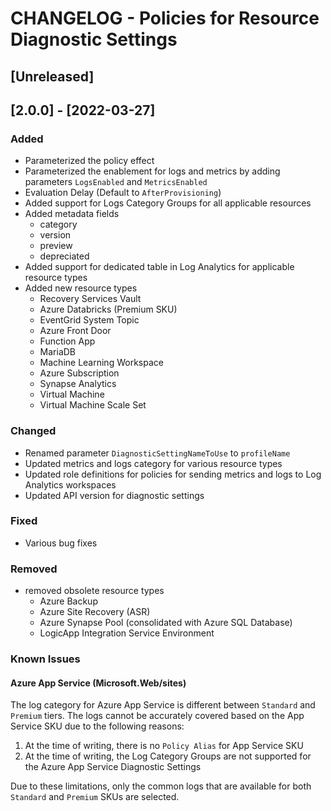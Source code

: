 
# CHANGELOG - Policies for Resource Diagnostic Settings

## [Unreleased]

<!-- Add your changes in here -->

## [2.0.0] - [2022-03-27]

### Added

- Parameterized the policy effect
- Parameterized the enablement for logs and metrics by adding parameters `LogsEnabled` and `MetricsEnabled`
- Evaluation Delay (Default to `AfterProvisioning`)
- Added support for Logs Category Groups for all applicable resources
- Added metadata fields
  - category
  - version
  - preview
  - depreciated
- Added support for dedicated table in Log Analytics for applicable resource types
- Added new resource types
  - Recovery Services Vault
  - Azure Databricks (Premium SKU)
  - EventGrid System Topic
  - Azure Front Door
  - Function App
  - MariaDB
  - Machine Learning Workspace
  - Azure Subscription
  - Synapse Analytics
  - Virtual Machine
  - Virtual Machine Scale Set

### Changed

- Renamed parameter `DiagnosticSettingNameToUse` to `profileName`
- Updated metrics and logs category for various resource types
- Updated role definitions for policies for sending metrics and logs to Log Analytics workspaces
- Updated API version for diagnostic settings

### Fixed

- Various bug fixes

### Removed

- removed obsolete resource types
  - Azure Backup
  - Azure Site Recovery (ASR)
  - Azure Synapse Pool (consolidated with Azure SQL Database)
  - LogicApp Integration Service Environment

### Known Issues

#### Azure App Service (Microsoft.Web/sites)

The log category for Azure App Service is different between `Standard` and `Premium` tiers. The logs cannot be accurately covered based on the App Service SKU due to the following reasons:

1. At the time of writing, there is no `Policy Alias` for App Service SKU
2. At the time of writing, the Log Category Groups are not supported for the Azure App Service Diagnostic Settings

Due to these limitations, only the common logs that are available for both `Standard` and `Premium` SKUs are selected.
